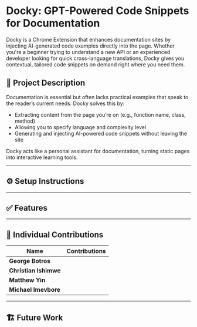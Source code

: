 # Docky: GPT-Powered Code Snippets for Documentation

Docky is a Chrome Extension that enhances documentation sites by injecting AI-generated code examples directly into the page. Whether you're a beginner trying to understand a new API or an experienced developer looking for quick cross-language translations, Docky gives you contextual, tailored code snippets on demand right where you need them.

## 🚀 Project Description

Documentation is essential but often lacks practical examples that speak to the reader’s current needs. Docky solves this by:

- Extracting content from the page you’re on (e.g., function name, class, method)
- Allowing you to specify language and complexity level
- Generating and injecting AI-powered code snippets without leaving the site

Docky acts like a personal assistant for documentation, turning static pages into interactive learning tools.

---

## ⚙️ Setup Instructions

---

## ✅ Features

---

## 👥 Individual Contributions

| Name              | Contributions |
|-------------------|---------------|
| **George Botros** |  |
| **Christian Ishimwe** |  |
| **Matthew Yin** |  |
| **Michael Imevbore** |  |

---

## 🏗️ Future Work
